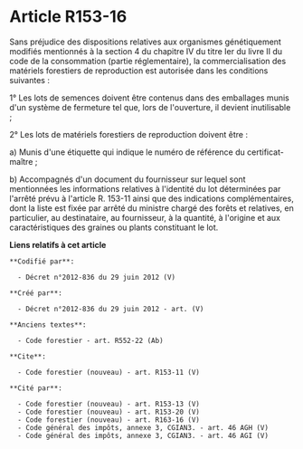 # Article R153-16

Sans préjudice des dispositions relatives aux organismes génétiquement modifiés mentionnés à la section 4 du chapitre IV du
titre Ier du livre II du code de la consommation (partie réglementaire), la commercialisation des matériels forestiers de
reproduction est autorisée dans les conditions suivantes :

1° Les lots de semences doivent être contenus dans des emballages munis d'un système de fermeture tel que, lors de
l'ouverture, il devient inutilisable ;

2° Les lots de matériels forestiers de reproduction doivent être :

a) Munis d'une étiquette qui indique le numéro de référence du certificat-maître ;

b) Accompagnés d'un document du fournisseur sur lequel sont mentionnées les informations relatives à l'identité du lot
déterminées par l'arrêté prévu à l'article R. 153-11 ainsi que des indications complémentaires, dont la liste est fixée par
arrêté du ministre chargé des forêts et relatives, en particulier, au destinataire, au fournisseur, à la quantité, à
l'origine et aux caractéristiques des graines ou plants constituant le lot.

**Liens relatifs à cet article**

	**Codifié par**:

	  - Décret n°2012-836 du 29 juin 2012 (V)

	**Créé par**:

	  - Décret n°2012-836 du 29 juin 2012 - art. (V)

	**Anciens textes**:

	  - Code forestier - art. R552-22 (Ab)

	**Cite**:

	  - Code forestier (nouveau) - art. R153-11 (V)

	**Cité par**:

	  - Code forestier (nouveau) - art. R153-13 (V)
	  - Code forestier (nouveau) - art. R153-20 (V)
	  - Code forestier (nouveau) - art. R163-16 (V)
	  - Code général des impôts, annexe 3, CGIAN3. - art. 46 AGH (V)
	  - Code général des impôts, annexe 3, CGIAN3. - art. 46 AGI (V)
